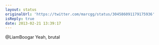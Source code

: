 ```yaml
---
layout: status
originalUrl: 'https://twitter.com/marcgg/status/304586091179175936'
isReply: true
date: 2013-02-21 13:39:17
---
```


@LiamBoogar Yeah, brutal
